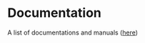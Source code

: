﻿# Documentation
A list of documentations and manuals ([here](https://github.com/jasonchampagne/FindMyDoc))
